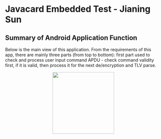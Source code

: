 # Javacard Embedded Test - Jianing Sun
## Summary of Android Application Function
Below is the main view of this application. From the requirements of this app, there are mainly
three parts (from top to bottom): first part used to check and process user input command APDU - 
check command validity first, if it is valid, then process it for the next de/encryption and TLV
parse.
<div align="center">
  <img src="https://github.com/jianingsun21/javacard-apdu-tlv/blob/master/figures/1.jpeg" width="200" height=“350">
</div>
